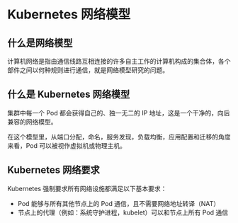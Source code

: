 # Kubernetes 网络模型

## 什么是网络模型

计算机网络是指由通信线路互相连接的许多自主工作的计算机构成的集合体，各个部件之间以何种规则进行通信，就是网络模型研究的问题。

## 什么是 Kubernetes 网络模型

集群中每一个 Pod 都会获得自己的、独一无二的 IP 地址，这是一个干净的，向后兼容的网络模型。

在这个模型里，从端口分配，命名，服务发现，负载均衡，应用配置和迁移的角度来看，Pod 可以被视作虚拟机或物理主机。

## Kubernetes 网络要求

Kubernetes 强制要求所有网络设施都满足以下基本要求：

- Pod 能够与所有其他节点上的 Pod 通信，且不需要网络地址转译（NAT）
- 节点上的代理（例如：系统守护进程，kubelet）可以和节点上所有 Pod 通信

